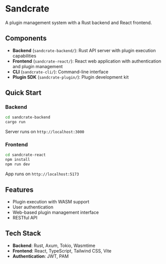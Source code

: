 # Sandcrate

A plugin management system with a Rust backend and React frontend.

## Components

- **Backend** (`sandcrate-backend/`): Rust API server with plugin execution capabilities
- **Frontend** (`sandcrate-react/`): React web application with authentication and plugin management
- **CLI** (`sandcrate-cli/`): Command-line interface
- **Plugin SDK** (`sandcrate-plugin/`): Plugin development kit

## Quick Start

### Backend
```bash
cd sandcrate-backend
cargo run
```
Server runs on `http://localhost:3000`

### Frontend
```bash
cd sandcrate-react
npm install
npm run dev
```
App runs on `http://localhost:5173`

## Features

- Plugin execution with WASM support
- User authentication
- Web-based plugin management interface
- RESTful API

## Tech Stack

- **Backend**: Rust, Axum, Tokio, Wasmtime
- **Frontend**: React, TypeScript, Tailwind CSS, Vite
- **Authentication**: JWT, PAM
